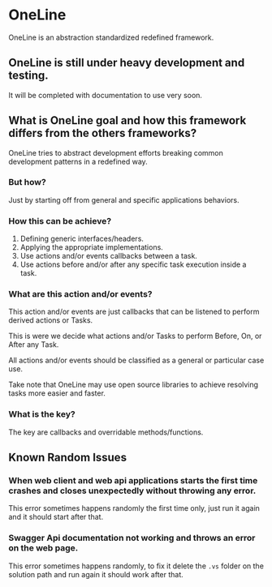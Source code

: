 # OneLine
OneLine is an abstraction standardized redefined framework.

## OneLine is still under heavy development and testing. 

It will be completed with documentation to use very soon.

## What is OneLine goal and how this framework differs from the others frameworks?

OneLine tries to abstract development efforts breaking common development patterns in a redefined way.

### But how? 

Just by starting off from general and specific applications behaviors.

### How this can be achieve? 

1. Defining generic interfaces/headers.
2. Applying the appropriate implementations.
3. Use actions and/or events callbacks between a task.
4. Use actions before and/or after any specific task execution inside a task.

### What are this action and/or events?

This action and/or events are just callbacks that can be listened to perform derived actions or Tasks.
 
This is were we decide what actions and/or Tasks to perform Before, On, or After any Task.

All actions and/or events should be classified as a general or particular case use.

Take note that OneLine may use open source libraries to achieve resolving tasks more easier and faster.

### What is the key?

The key are callbacks and overridable methods/functions.

## Known Random Issues

### When web client and web api applications starts the first time crashes and closes unexpectedly without throwing any error.

This error sometimes happens randomly the first time only, just run it again and it should start after that.

### Swagger Api documentation not working and throws an error on the web page.

This error sometimes happens randomly, to fix it delete the `.vs` folder on the solution path and run again it should work after that.
